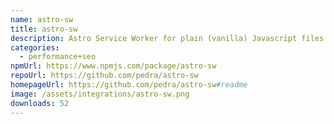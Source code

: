 ```yaml
---
name: astro-sw
title: astro-sw
description: Astro Service Worker for plain (vanilla) Javascript files.
categories:
  - performance+seo
npmUrl: https://www.npmjs.com/package/astro-sw
repoUrl: https://github.com/pedra/astro-sw
homepageUrl: https://github.com/pedra/astro-sw#readme
image: /assets/integrations/astro-sw.png
downloads: 52
---
```


